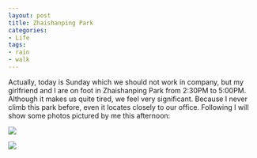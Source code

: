 ```yaml
---
layout: post
title: Zhaishanping Park
categories:
- Life
tags:
- rain
- walk
---
```


Actually, today is Sunday which we should not work in company, but my girlfriend and I are on foot in Zhaishanping Park from 2:30PM to 5:00PM. Although it makes us quite tired, we feel very significant. Because I never climb this park before, even it locates closely to our office. Following I will show some photos pictured by me this afternoon:  

![](https://ws2.sinaimg.cn/large/006tKfTcly1fisjrd10xej30go0m8di7.jpg)  

![](https://ws2.sinaimg.cn/large/006tKfTcly1fisjrifpxvj30go0m8wh8.jpg)  
